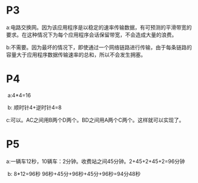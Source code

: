 # P3

​		a:电路交换网。因为该应用程序是以稳定的速率传输数据，有可预测的平滑带宽的要求。在这种情况下为每个应用程序会话保留带宽，不会造成大量的浪费。

​        b:不需要。因为最坏的情况下，即使通过一个网络链路进行传输，由于每条链路的容量大于应用程序数据传输速率的总和，所以不会发生拥塞。

# P4

​		a:4*4=16

​        b: 顺时针4+逆时针4=8

​		c:可以。AC之间用B两个D两个。BD之间用A两个C两个。这样就可以实现了。

# P5

​		a:一辆车12秒，10辆车：2分钟。收费站之间45分钟。2+45+2+45+2=96分钟

​        b: 8*12=96秒   96秒+45分+96秒+45分+96秒=94分48秒